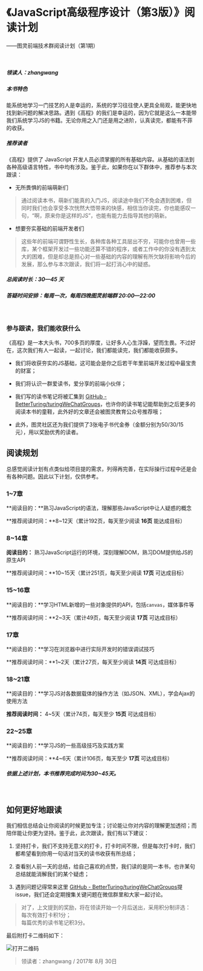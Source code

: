# 《JavaScript高级程序设计（第3版）》阅读计划

——图灵前端技术群阅读计划（第1期）

<br>



##### 领读人：zhangwang

##### 本书特色  

能系统地学习一门技艺的人是幸运的，系统的学习往往使人更具全局观，能更快地找到新问题的解决思路。遇到《高程》的我们是幸运的，因为它就是这么一本能带我们系统学习JS的书籍。无论你用之入门还是用之进阶，认真读完，都能有不菲的收获。

##### 推荐读者 

《高程》提供了 JavaScript 开发人员必须掌握的所有基础内容。从基础的语法到各种高级语言特性，书中均有涉及。鉴于此，如果你在以下群体中，推荐参与本次跟读：

- 无所畏惧的前端萌新们  
>通过阅读本书，萌新们能真的入门JS，阅读途中我们不免会遇到困难，但同时我们也会享受多次恍然大悟带来的快感，相信当你读完，你也能感叹一句，“啊，原来你是这样的JS”，也能有能力去指导其他的萌新。

- 想要夯实基础的前端开发者们
>这些年的前端可谓野性生长，各种库各种工具层出不穷，可能你也曾用一些库，某个框架开发过一些功能还算不错的程序，或者工作中的你没有遇到太大的困难，但是却总是担心对一些基础的内容的理解有所欠缺将影响今后的发展，那么参与本次跟读，我们将一起打消心中的疑惑。

##### 总阅读时长：30—45 天
 

##### 答疑时间安排：每周一次，每周四晚图灵前端群 20:00—22:00

<br>

### 参与跟读，我们能收获什么

<div style="margin-top:15px"></div>

《高程》是一本大头书，700多页的厚度，让好多人心生浮躁，望而生畏。不过好在，这次我们有人一起读，一起讨论，我们都能读完，我们都能收获颇多。

- 我们将收获夯实的JS基础，这可能会是你之后若干年里前端开发过程中最宝贵的财富；

- 我们将认识一群爱读书，爱分享的前端小伙伴；

- 我们写的读书笔记将被汇集到 [GitHub - BetterTuring/turingWeChatGroups](https://github.com/BetterTuring/turingWeChatGroups)，也许你的读书笔记能帮助到之后更多的阅读本书的童鞋，此外好的文章还会被图灵教育公众号推荐哦；

- 此外，图灵社区还为我们提供了3张电子书代金券（金额分别为50/30/15元），用以奖励优秀的读者。


<div style="margin-bottom:15px"></div>


## 阅读规划

<div style="margin-top:15px"></div>


总感觉阅读计划有点类似给项目提的需求，列得再完善，在实际操行过程中还是会有各种问题。因此以下计划，仅供参考。

###  1~7章

**阅读目的：**熟习JavaScript的语法，理解那些JavaScript中让人疑惑的概念

**推荐阅读时间：**8~12天（累计192页，每天至少阅读 **16页** 能达成目标）

###  8~14章

**阅读目的：** 熟习JavaScript运行的环境，深刻理解DOM，熟习DOM提供给JS的原生API

**推荐阅读时间：**10~15天（累计251页，每天至少阅读 **17页** 可达成目标）

### 15~16章

**阅读目的：**学习HTML新增的一些对象提供的API，包括`canvas`，媒体事件等

**推荐阅读时间：**2~3天（累计49页，每天至少阅读 **17页** 可达成目标）

### 17章

**阅读目的：**学习在浏览器中进行实际开发时的错误调试技巧

**推荐阅读时间：**1~2天（累计27页，每天至少阅读 **14页** 可达成目标）

### 18~21章

**阅读目的：**学习JS对各数据载体的操作方法（如JSON、XML），学会Ajax的使用方法

**推荐阅读时间：** 4~5天（累计74页，每天至少 **15页** 可达成目标）

### 22~25章

**阅读目的：**学习JS的一些高级技巧及实践方案

**推荐阅读时间：**4~6天（累计106页，每天至少 **17页** 可达成目标）

##### 依据上述计划，本书推荐完成时间为30~45天。

<br>

## 如何更好地跟读

<div style="margin-top:15px"></div>

我们相信总结会让你阅读的时候更加专注；讨论能让你对内容的理解更加透彻；而陪伴能让你更为坚持。鉴于此，此次跟读，我们有以下建议：

1. 坚持打卡，我们不支持无意义的打卡，打卡时间不限，但是每次打卡时，我们都希望看到你用一句话对当天的读书收获有所总结；

2. 查看别人前一天的总结，给自己喜欢的点赞，我们读的是同一本书，也许某句总结就能消解我们的某个疑虑；

3. 遇到问题记得常来这里 [GitHub - BetterTuring/turingWeChatGroups](https://github.com/BetterTuring/turingWeChatGroups)提issue，我们还会定期搜集关键问题在微信群里和大家一起讨论。

> 对了，上文提到的奖励，将在领读开始一个月后送出，采用积分制评选：  
> 每次有效打卡积1分；  
> 每篇优秀的读书笔记积3分。

最后附打卡二维码如下：

![打开二维码](http://7xs0ss.com1.z0.glb.clouddn.com/turing/img/%E3%80%8AJavaScript%E9%AB%98%E7%BA%A7%E7%A8%8B%E5%BA%8F%E8%AE%BE%E8%AE%A1%E3%80%8B.jpg)

> 领读者：zhangwang  / 2017年 8月 30日



